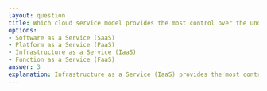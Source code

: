 ```yaml
---
layout: question
title: Which cloud service model provides the most control over the underlying infrastructure?
options:
- Software as a Service (SaaS)
- Platform as a Service (PaaS)
- Infrastructure as a Service (IaaS)
- Function as a Service (FaaS)
answer: 3
explanation: Infrastructure as a Service (IaaS) provides the most control over the underlying infrastructure, allowing users to manage operating systems, middleware, and applications while the cloud provider manages the physical hardware.
---
```

